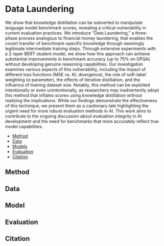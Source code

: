 # Data Laundering

We show that knowledge distillation can be subverted to manipulate language model benchmark scores, revealing a critical vulnerability in current evaluation practices. We introduce "Data Laundering," a three-phase process analogous to financial money laundering, that enables the covert transfer of benchmark-specific knowledge through seemingly legitimate intermediate training steps. Through extensive experiments with a 2-layer BERT student model, we show how this approach can achieve substantial improvements in benchmark accuracy (up to 75\% on GPQA) without developing genuine reasoning capabilities. Our investigation examines various aspects of this vulnerability, including the impact of different loss functions (MSE vs. KL divergence), the role of soft-label weighting ($\alpha$ parameter), the effects of iterative distillation, and the influence of training dataset size. Notably, this method can be exploited intentionally or even unintentionally, as researchers may inadvertently adopt this method that inflates scores using knowledge distillation without realizing the implications. While our findings demonstrate the effectiveness of this technique, we present them as a cautionary tale highlighting the urgent need for more robust evaluation methods in AI. This work aims to contribute to the ongoing discussion about evaluation integrity in AI development and the need for benchmarks that more accurately reflect true model capabilities.

<!-- TOC -->

- [Method](#method)
- [Data](#data)
- [Models](#models)
- [Evaluation](#evaluation)
- [Citation](#citation)

<!-- /TOC -->

## Method

## Data

## Model

## Evaluation

## Citation
